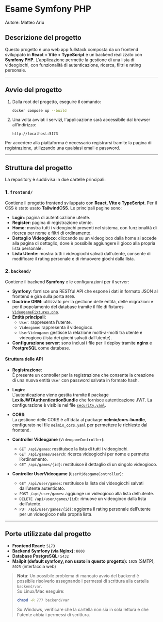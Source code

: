 # Esame Symfony PHP

Autore: Matteo Ariu

## Descrizione del progetto

Questo progetto è una web app fullstack composta da un frontend sviluppato in **React + Vite + TypeScript** e un backend realizzato con **Symfony PHP**. L'applicazione permette la gestione di una lista di videogiochi, con funzionalità di autenticazione, ricerca, filtri e rating personale.

---

## Avvio del progetto

1. Dalla root del progetto, eseguire il comando:
   ```bash
   docker compose up --build
   ```
2. Una volta avviati i servizi, l'applicazione sarà accessibile dal browser all'indirizzo:
   ```
   http://localhost:5173
   ```

Per accedere alla piattaforma è necessario registrarsi tramite la pagina di registrazione, utilizzando una qualsiasi email e password.

---

## Struttura del progetto

La repository è suddivisa in due cartelle principali:

### 1. `frontend/`

Contiene il progetto frontend sviluppato con **React, Vite e TypeScript**. Per il CSS è stato usato **TailwindCSS**.
Le principali pagine sono:

- **Login**: pagina di autenticazione utente.
- **Register**: pagina di registrazione utente.
- **Home**: mostra tutti i videogiochi presenti nel sistema, con funzionalità di ricerca per nome e filtri di ordinamento.
- **Dettaglio Videogioco**: cliccando su un videogioco dalla home si accede alla pagina di dettaglio, dove è possibile aggiungere il gioco alla propria lista personale.
- **Lista Utente**: mostra tutti i videogiochi salvati dall’utente, consente di modificare il rating personale e di rimuovere giochi dalla lista.

### 2. `backend/`

Contiene il backend **Symfony** e le configurazioni per il server:

- **Symfony**: fornisce una RESTful API che espone i dati in formato JSON al frontend e gira sulla porta `8000`.
- **Doctrine ORM**: utilizzato per la gestione delle entità, delle migrazioni e per il popolamento del database tramite il file di fixtures [`VideogameFixtures.php`](backend/src/DataFixtures/VideogameFixtures.php).
- **Entità principali**:
  - `User`: rappresenta l’utente.
  - `Videogame`: rappresenta il videogioco.
  - `UserVideogame`: gestisce la relazione molti-a-molti tra utente e videogioco (lista dei giochi salvati dall’utente).
- **Configurazione server**: sono inclusi i file per il deploy tramite **nginx** e **PostgreSQL** come database.

#### Struttura delle API

- **Registrazione**:  
  È presente un controller per la registrazione che consente la creazione di una nuova entità `User` con password salvata in formato hash.

- **Login**:  
  L'autenticazione viene gestita tramite il package **LexikJWTAuthenticationBundle** che fornisce autenticazione JWT. La configurazione è visibile nel file [`security.yaml`](backend/config/packages/security.yaml).

- **CORS**:  
  La gestione delle CORS è affidata al package **nelmio/cors-bundle**, configurato nel file [`nelmio_cors.yaml`](backend/config/packages/nelmio_cors.yaml) per permettere le richieste dal frontend.

- **Controller Videogame** (`VideogameController`):

  - `GET /api/games`: restituisce la lista di tutti i videogiochi.
  - `GET /api/games/search`: ricerca videogiochi per nome e permette l’ordinamento.
  - `GET /api/games/{id}`: restituisce il dettaglio di un singolo videogioco.

- **Controller UserVideogame** (`UserVideogameController`):
  - `GET /api/user/games`: restituisce la lista dei videogiochi salvati dall’utente autenticato.
  - `POST /api/user/games`: aggiunge un videogioco alla lista dell’utente.
  - `DELETE /api/user/games/{id}`: rimuove un videogioco dalla lista dell’utente.
  - `PUT /api/user/games/{id}`: aggiorna il rating personale dell’utente per un videogioco nella propria lista.

---


## Porte utilizzate dal progetto

- **Frontend React:** `5173`
- **Backend Symfony (via Nginx):** `8000`
- **Database PostgreSQL:** `5432`
- **Mailpit (default symfony, non usato in questo progetto):** `1025` (SMTP), `8025` (interfaccia web)


> **Nota:** Un possibile problema di mancato avvio del backend è possibile risolverlo assegnando i permessi di scrittura alla cartella `backend/var`.  
> Su Linux/Mac eseguire:
> ```bash
> chmod -R 777 backend/var
> ```
> Su Windows, verificare che la cartella non sia in sola lettura e che l'utente abbia i permessi di scrittura.
